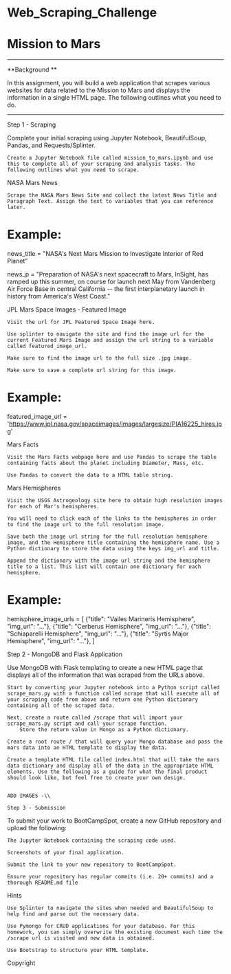 # Web_Scraping_Challenge

# Mission to Mars

----------------------
**Background **

In this assignment, you will build a web application that scrapes various websites for data related to the Mission to Mars and displays the information in a single HTML page. The following outlines what you need to do.

------------
Step 1 - Scraping

Complete your initial scraping using Jupyter Notebook, BeautifulSoup, Pandas, and Requests/Splinter.

    Create a Jupyter Notebook file called mission_to_mars.ipynb and use this to complete all of your scraping and analysis tasks. The following outlines what you need to scrape.

NASA Mars News

    Scrape the NASA Mars News Site and collect the latest News Title and Paragraph Text. Assign the text to variables that you can reference later.

# Example:
news_title = "NASA's Next Mars Mission to Investigate Interior of Red Planet"

news_p = "Preparation of NASA's next spacecraft to Mars, InSight, has ramped up this summer, on course for launch next May from Vandenberg Air Force Base in central California -- the first interplanetary launch in history from America's West Coast."

JPL Mars Space Images - Featured Image

    Visit the url for JPL Featured Space Image here.

    Use splinter to navigate the site and find the image url for the current Featured Mars Image and assign the url string to a variable called featured_image_url.

    Make sure to find the image url to the full size .jpg image.

    Make sure to save a complete url string for this image.

# Example:
featured_image_url = 'https://www.jpl.nasa.gov/spaceimages/images/largesize/PIA16225_hires.jpg'

Mars Facts

    Visit the Mars Facts webpage here and use Pandas to scrape the table containing facts about the planet including Diameter, Mass, etc.

    Use Pandas to convert the data to a HTML table string.

Mars Hemispheres

    Visit the USGS Astrogeology site here to obtain high resolution images for each of Mar's hemispheres.

    You will need to click each of the links to the hemispheres in order to find the image url to the full resolution image.

    Save both the image url string for the full resolution hemisphere image, and the Hemisphere title containing the hemisphere name. Use a Python dictionary to store the data using the keys img_url and title.

    Append the dictionary with the image url string and the hemisphere title to a list. This list will contain one dictionary for each hemisphere.

# Example:
hemisphere_image_urls = [
    {"title": "Valles Marineris Hemisphere", "img_url": "..."},
    {"title": "Cerberus Hemisphere", "img_url": "..."},
    {"title": "Schiaparelli Hemisphere", "img_url": "..."},
    {"title": "Syrtis Major Hemisphere", "img_url": "..."},
]

Step 2 - MongoDB and Flask Application

Use MongoDB with Flask templating to create a new HTML page that displays all of the information that was scraped from the URLs above.

    Start by converting your Jupyter notebook into a Python script called scrape_mars.py with a function called scrape that will execute all of your scraping code from above and return one Python dictionary containing all of the scraped data.

    Next, create a route called /scrape that will import your scrape_mars.py script and call your scrape function.
        Store the return value in Mongo as a Python dictionary.

    Create a root route / that will query your Mongo database and pass the mars data into an HTML template to display the data.

    Create a template HTML file called index.html that will take the mars data dictionary and display all of the data in the appropriate HTML elements. Use the following as a guide for what the final product should look like, but feel free to create your own design.
    
    
    ADD IMAGES -\\
    
    Step 3 - Submission

To submit your work to BootCampSpot, create a new GitHub repository and upload the following:

    The Jupyter Notebook containing the scraping code used.

    Screenshots of your final application.

    Submit the link to your new repository to BootCampSpot.

    Ensure your repository has regular commits (i.e. 20+ commits) and a thorough README.md file

Hints

    Use Splinter to navigate the sites when needed and BeautifulSoup to help find and parse out the necessary data.

    Use Pymongo for CRUD applications for your database. For this homework, you can simply overwrite the existing document each time the /scrape url is visited and new data is obtained.

    Use Bootstrap to structure your HTML template.

Copyright
